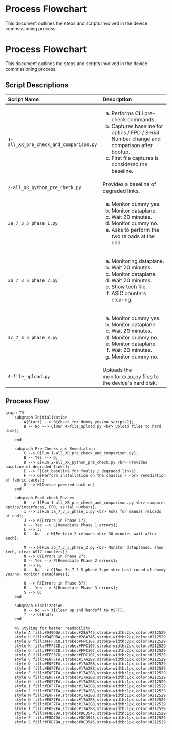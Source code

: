 # Process Flowchart

This document outlines the steps and scripts involved in the device commissioning process.

# Process Flowchart

This document outlines the steps and scripts involved in the device commissioning process.

## Script Descriptions

| Script Name                                   | Description                                                                                                                                       |
| :-------------------------------------------- |:--------------------------------------------------------------------------------------------------------------------------------------------------|
| `1-all_XR_pre_check_and_comparison.py`        | <ol type="a"><li>Performs CLI pre-check commands.</li><li>Captures baseline for optics / FPD / Serial Number change and comparison after bootup.</li><li>First file captures is considered the baseline.</li></ol> |
| `2-all_XR_python_pre_check.py`                | Provides a baseline of degraded links.                                                                                                            |
| `3a_7_3_5_phase_1.py`                         | <ol type="a"><li>Monitor dummy yes.</li><li>Monitor dataplane.</li><li>Wait 20 minutes.</li><li>Monitor dummy no.</li><li>Asks to perform the two reloads at the end.</li></ol> |
| `3b_7_3_5_phase_2.py`                         | <ol type="a"><li>Monitoring dataplane.</li><li>Wait 20 minutes.</li><li>Monitor dataplane.</li><li>Wait 20 minutes.</li><li>Show tech file.</li><li>ASIC counters clearing.</li></ol> |
| `3c_7_3_5_phase_3.py`                         | <ol type="a"><li>Monitor dummy yes.</li><li>Monitor dataplane.</li><li>Wait 20 minutes.</li><li>Monitor dummy no.</li><li>Monitor dataplane.</li><li>Wait 20 minutes.</li><li>Monitor dummy no.</li></ol> |
| `4-file_upload.py`                            | Uploads the monitorxx.xx.py files to the device's hard disk.                                                                                      |

## Process Flow
```mermaid
graph TD
    subgraph Initialization
        A[Start] --> B{Check for dummy yes/no scripts?};
        B -- No --> C[Run 4-file_upload.py <br> Upload files to hard disk];
        
    end

    subgraph Pre-Checks and Remediation
        C --> D[Run 1-all_XR_pre_check_and_comparison.py];
        B -- Yes --> D;
        D --> E[Run 2-all_XR_python_pre_check.py <br> Provides baseline of degraded links];
        E --> F[Get baseline for faulty / degraded links];
        F --> G[Perform installation on the chassis / <br> remediation of fabric cards];
        G --> H[Device powered back on]
    end

    subgraph Post-check Phases
        H --> I[Run 1-all_XR_pre_check_and_comparison.py <br> compares optics/interfaces, FPD, serial numbers];
        I --> J[Run 3a_7_3_5_phase_1.py <br> Asks for manual reloads at end];
        J --> K{Errors in Phase 1?};
        K -- Yes --> L[Remediate Phase 1 errors];
        L --> J;
        K -- No --> M[Perform 2 reloads <br> 30 minutes wait after each];

        M --> N[Run 3b_7_3_5_phase_2.py <br> Monitor dataplanes, show tech, clear ASIC counters];
        N --> O{Errors in Phase 2?};
        O -- Yes --> P[Remediate Phase 2 errors];
        P --> N;
        O -- No --> Q[Run 3c_7_3_5_phase_3.py <br> Last round of dummy yes/no, monitor dataplanes];

        Q --> R{Errors in Phase 3?};
        R -- Yes --> S[Remediate Phase 3 errors];
        S --> Q;
    end

    subgraph Finalization
        R -- No --> T[Clean up and handoff to MSFT];
        T --> U[End];
    end

    %% Styling for better readability
    style A fill:#D4EDDA,stroke:#28A745,stroke-width:2px,color:#212529
    style U fill:#D4EDDA,stroke:#28A745,stroke-width:2px,color:#212529
    style B fill:#FFF3CD,stroke:#FFC107,stroke-width:2px,color:#212529
    style K fill:#FFF3CD,stroke:#FFC107,stroke-width:2px,color:#212529
    style O fill:#FFF3CD,stroke:#FFC107,stroke-width:2px,color:#212529
    style R fill:#FFF3CD,stroke:#FFC107,stroke-width:2px,color:#212529
    style C fill:#E0F7FA,stroke:#17A2B8,stroke-width:1px,color:#212529
    style D fill:#E0F7FA,stroke:#17A2B8,stroke-width:1px,color:#212529
    style E fill:#E0F7FA,stroke:#17A2B8,stroke-width:1px,color:#212529
    style F fill:#E0F7FA,stroke:#17A2B8,stroke-width:1px,color:#212529
    style G fill:#E0F7FA,stroke:#17A2B8,stroke-width:1px,color:#212529
    style H fill:#E0F7FA,stroke:#17A2B8,stroke-width:1px,color:#212529
    style I fill:#E0F7FA,stroke:#17A2B8,stroke-width:1px,color:#212529
    style J fill:#E0F7FA,stroke:#17A2B8,stroke-width:1px,color:#212529
    style M fill:#E0F7FA,stroke:#17A2B8,stroke-width:1px,color:#212529
    style N fill:#E0F7FA,stroke:#17A2B8,stroke-width:1px,color:#212529
    style Q fill:#E0F7FA,stroke:#17A2B8,stroke-width:1px,color:#212529
    style T fill:#E0F7FA,stroke:#17A2B8,stroke-width:1px,color:#212529
    style L fill:#F8D7DA,stroke:#DC3545,stroke-width:1px,color:#212529
    style P fill:#F8D7DA,stroke:#DC3545,stroke-width:1px,color:#212529
    style S fill:#F8D7DA,stroke:#DC3545,stroke-width:1px,color:#212529
```